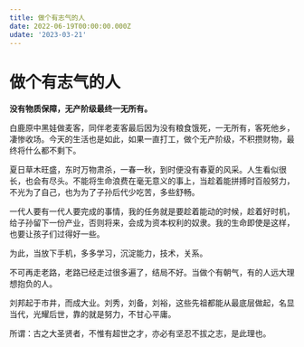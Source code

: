 ```yaml
---
title: 做个有志气的人
date: 2022-06-19T00:00:00.000Z
udate: '2023-03-21'
---
```


# 做个有志气的人
**没有物质保障，无产阶级最终一无所有。**

白鹿原中黑娃做麦客，同伴老麦客最后因为没有粮食饿死，一无所有，客死他乡，凄惨收场。今天的生活也是如此，如果一直打工，做个无产阶级，不积攒财物，最终将什么都不剩下。

夏日草木旺盛，东时万物肃杀，一春一秋，到时便没有春夏的风采。人生看似很长，也会有尽头。不能将生命浪费在毫无意义的事上，当趁着能拼搏时百般努力，不光为了自己，也为为了子孙后代少吃苦，多些舒畅。

一代人要有一代人要完成的事情，我的任务就是要趁着能动的时候，趁着好时机，给子孙留下一份产业，否则将来，会成为资本权利的奴隶。我的生命即使是这样，也要让孩子们过得好一些。

为此，当放下手机，多多学习，沉淀能力，技术，关系。

不可再走老路，老路已经走过很多遍了，结局不好。当做个有朝气，有的人远大理想抱负的人。

刘邦起于市井，而成大业。刘秀，刘备，刘裕，这些先祖都能从最底层做起，名显当代，光耀后世，靠的就是努力，不甘心平庸。

所谓：古之大圣贤者，不惟有超世之才，亦必有坚忍不拔之志，是此理也。

